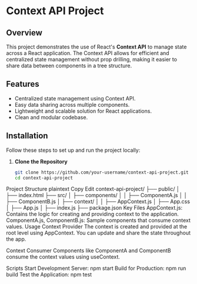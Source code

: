 # Context API Project

## Overview
This project demonstrates the use of React's **Context API** to manage state across a React application. The Context API allows for efficient and centralized state management without prop drilling, making it easier to share data between components in a tree structure.

## Features
- Centralized state management using Context API.
- Easy data sharing across multiple components.
- Lightweight and scalable solution for React applications.
- Clean and modular codebase.

## Installation

Follow these steps to set up and run the project locally:

1. **Clone the Repository**  
   ```bash
   git clone https://github.com/your-username/context-api-project.git
   cd context-api-project
Project Structure
plaintext
Copy
Edit
context-api-project/
├── public/
│   ├── index.html
├── src/
│   ├── components/
│   │   ├── ComponentA.js
│   │   ├── ComponentB.js
│   ├── context/
│   │   ├── AppContext.js
│   ├── App.css
│   ├── App.js
│   ├── index.js
├── package.json
Key Files
AppContext.js: Contains the logic for creating and providing context to the application.
ComponentA.js, ComponentB.js: Sample components that consume context values.
Usage
Context Provider
The context is created and provided at the root level using AppContext. You can update and share the state throughout the app.

Context Consumer
Components like ComponentA and ComponentB consume the context values using useContext.

Scripts
Start Development Server: npm start
Build for Production: npm run build
Test the Application: npm test
